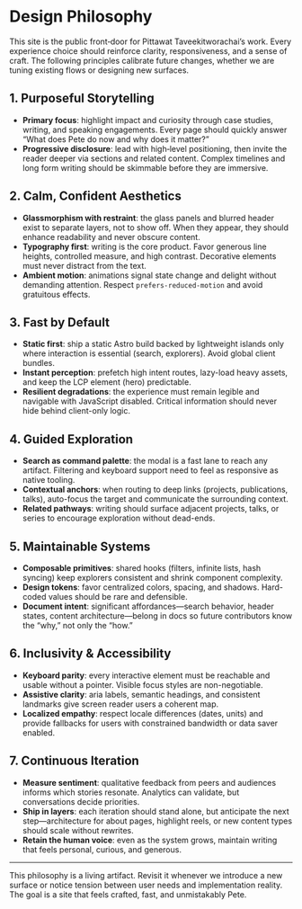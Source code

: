 # Design Philosophy

This site is the public front‑door for Pittawat Taveekitworachai’s work. Every experience choice should reinforce clarity, responsiveness, and a sense of craft. The following principles calibrate future changes, whether we are tuning existing flows or designing new surfaces.

## 1. Purposeful Storytelling

- **Primary focus**: highlight impact and curiosity through case studies, writing, and speaking engagements. Every page should quickly answer “What does Pete do now and why does it matter?”
- **Progressive disclosure**: lead with high‑level positioning, then invite the reader deeper via sections and related content. Complex timelines and long form writing should be skimmable before they are immersive.

## 2. Calm, Confident Aesthetics

- **Glassmorphism with restraint**: the glass panels and blurred header exist to separate layers, not to show off. When they appear, they should enhance readability and never obscure content.
- **Typography first**: writing is the core product. Favor generous line heights, controlled measure, and high contrast. Decorative elements must never distract from the text.
- **Ambient motion**: animations signal state change and delight without demanding attention. Respect `prefers-reduced-motion` and avoid gratuitous effects.

## 3. Fast by Default

- **Static first**: ship a static Astro build backed by lightweight islands only where interaction is essential (search, explorers). Avoid global client bundles.
- **Instant perception**: prefetch high intent routes, lazy-load heavy assets, and keep the LCP element (hero) predictable.
- **Resilient degradations**: the experience must remain legible and navigable with JavaScript disabled. Critical information should never hide behind client-only logic.

## 4. Guided Exploration

- **Search as command palette**: the modal is a fast lane to reach any artifact. Filtering and keyboard support need to feel as responsive as native tooling.
- **Contextual anchors**: when routing to deep links (projects, publications, talks), auto-focus the target and communicate the surrounding context.
- **Related pathways**: writing should surface adjacent projects, talks, or series to encourage exploration without dead-ends.

## 5. Maintainable Systems

- **Composable primitives**: shared hooks (filters, infinite lists, hash syncing) keep explorers consistent and shrink component complexity.
- **Design tokens**: favor centralized colors, spacing, and shadows. Hard-coded values should be rare and defensible.
- **Document intent**: significant affordances—search behavior, header states, content architecture—belong in docs so future contributors know the “why,” not only the “how.”

## 6. Inclusivity & Accessibility

- **Keyboard parity**: every interactive element must be reachable and usable without a pointer. Visible focus styles are non-negotiable.
- **Assistive clarity**: aria labels, semantic headings, and consistent landmarks give screen reader users a coherent map.
- **Localized empathy**: respect locale differences (dates, units) and provide fallbacks for users with constrained bandwidth or data saver enabled.

## 7. Continuous Iteration

- **Measure sentiment**: qualitative feedback from peers and audiences informs which stories resonate. Analytics can validate, but conversations decide priorities.
- **Ship in layers**: each iteration should stand alone, but anticipate the next step—architecture for about pages, highlight reels, or new content types should scale without rewrites.
- **Retain the human voice**: even as the system grows, maintain writing that feels personal, curious, and generous.

---

This philosophy is a living artifact. Revisit it whenever we introduce a new surface or notice tension between user needs and implementation reality. The goal is a site that feels crafted, fast, and unmistakably Pete.
